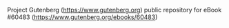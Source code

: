 Project Gutenberg (https://www.gutenberg.org) public repository for eBook #60483 (https://www.gutenberg.org/ebooks/60483)
